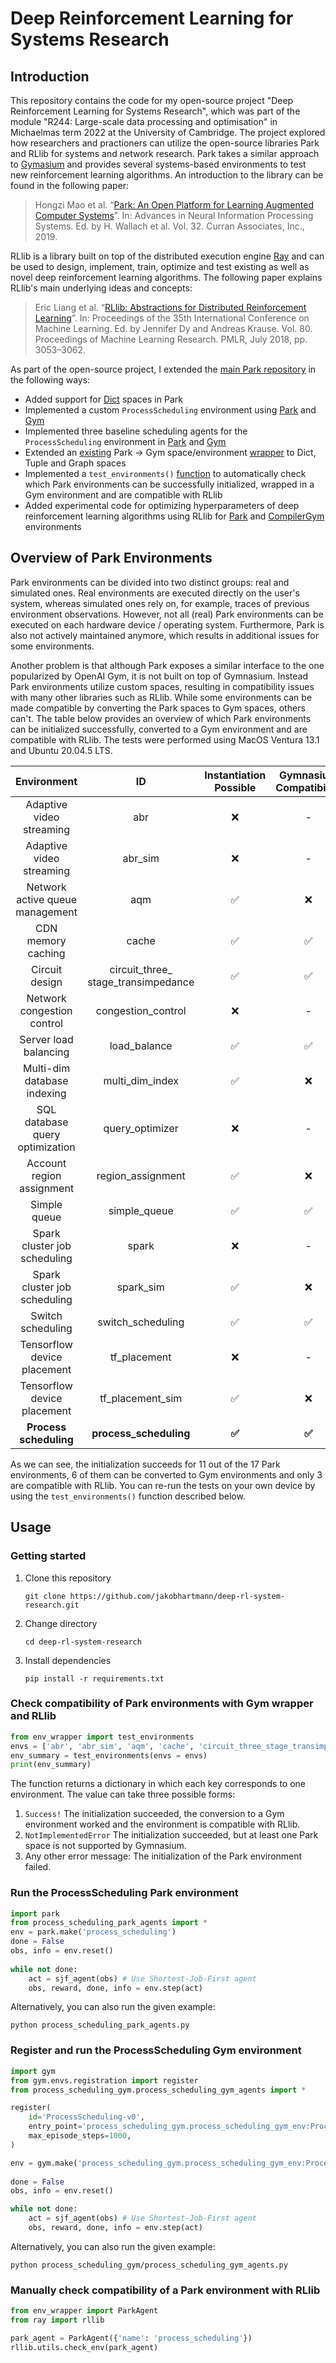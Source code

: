 # Deep Reinforcement Learning for Systems Research

## Introduction
This repository contains the code for my open-source project "Deep Reinforcement Learning for Systems Research", which was part of the module "R244: Large-scale data processing and optimisation" in Michaelmas term 2022 at the University of Cambridge. The project explored how researchers and practioners can utilize the open-source libraries Park and RLlib for systems and network research. Park takes a similar approach to [Gymasium](https://github.com/Farama-Foundation/Gymnasium) and provides several systems-based environments to test new reinforcement learning algorithms. An introduction to the library can be found in the following paper:

> Hongzi Mao et al. “[Park: An Open Platform for Learning Augmented Computer Systems](https://proceedings.neurips.cc/paper/2019/hash/f69e505b08403ad2298b9f262659929a-Abstract.html)”. In: Advances in Neural Information Processing Systems. Ed. by H. Wallach et al. Vol. 32. Curran Associates, Inc., 2019.

RLlib is a library built on top of the distributed execution engine [Ray](https://github.com/ray-project/ray) and can be used to design, implement, train, optimize and test existing as well as novel deep reinforcement learning algorithms. The following paper explains RLlib's main underlying ideas and concepts:

> Eric Liang et al. “[RLlib: Abstractions for Distributed Reinforcement Learning](https://proceedings.mlr.press/v80/liang18b.html)”. In: Proceedings of the 35th International Conference on Machine Learning. Ed. by Jennifer Dy and Andreas Krause. Vol. 80. Proceedings of Machine Learning Research. PMLR, July 2018, pp. 3053–3062.

As part of the open-source project, I extended the [main Park repository](https://github.com/park-project/park) in the following ways:
- Added support for [Dict](./park/spaces/dict.py) spaces in Park
- Implemented a custom `ProcessScheduling` environment using [Park](./park/envs/process_scheduling/process_scheduling_env.py) and [Gym](./process_scheduling_gym/process_scheduling_gym_env.py)
- Implemented three baseline scheduling agents for the `ProcessScheduling` environment in [Park](./process_scheduling_park_agents.py) and [Gym](./process_scheduling_gym/process_scheduling_gym_agents.py)
- Extended an [existing](https://github.com/park-project/park/blob/b533ba368881e5424fbe22280b8a86eb5a3e613c/algorithms/agent_wrapper.py) Park -> Gym space/environment [wrapper](./env_wrapper.py) to Dict, Tuple and Graph spaces
- Implemented a `test_environments()` [function](./env_wrapper.py) to automatically check which Park environments can be successfully initialized, wrapped in a Gym environment and are compatible with RLlib
- Added experimental code for optimizing hyperparameters of deep reinforcement learning algorithms using RLlib for [Park](./rllib_experiments/park.py) and [CompilerGym](./rllib_experiments/compiler_gym.py) environments



## Overview of Park Environments
Park environments can be divided into two distinct groups: real and simulated ones. Real environments are executed directly on the user's system, whereas simulated ones rely on, for example, traces of previous environment observations. However, not all (real) Park environments can be executed on each hardware device / operating system. Furthermore, Park is also not actively maintained anymore, which results in additional issues for some environments.

Another problem is that although Park exposes a similar interface to the one popularized by OpenAI Gym, it is not built on top of Gymnasium. Instead Park environments utilize custom spaces, resulting in compatibility issues with many other libraries such as RLlib. While some environments can be made compatible by converting the Park spaces to Gym spaces, others can't. The table below provides an overview of which Park environments can be initialized successfully, converted to a Gym environment and are compatible with RLlib. The tests were performed using MacOS Ventura 13.1 and Ubuntu 20.04.5 LTS.

|           Environment           |                  ID                 | Instantiation Possible | Gymnasium Compatibility | RLlib Compatibility |
|:-------------------------------:|:-----------------------------------:|:----------------------:|:-----------------------:|:-------------------:|
|     Adaptive video streaming    |                 abr                 |           :x:          |            -            |          -          |
|     Adaptive video streaming    |               abr_sim               |           :x:          |            -            |          -          |
| Network active queue management |                 aqm                 |   :white_check_mark:   |           :x:           |          -          |
|        CDN memory caching       |                cache                |   :white_check_mark:   |    :white_check_mark:   |         :x:         |
|          Circuit design         | circuit_three_ stage_transimpedance |   :white_check_mark:   |    :white_check_mark:   |         :x:         |
|    Network congestion control   |          congestion_control         |           :x:          |            -            |          -          |
|      Server load balancing      |             load_balance            |   :white_check_mark:   |    :white_check_mark:   |  :heavy_check_mark: |
|   Multi-dim database indexing   |           multi_dim_index           |   :white_check_mark:   |           :x:           |          -          |
| SQL database query optimization |           query_optimizer           |           :x:          |            -            |          -          |
|    Account region assignment    |          region_assignment          |   :white_check_mark:   |           :x:           |          -          |
|           Simple queue          |             simple_queue            |   :white_check_mark:   |    :white_check_mark:   |  :heavy_check_mark: |
|   Spark cluster job scheduling  |                spark                |           :x:          |            -            |          -          |
|   Spark cluster job scheduling  |              spark_sim              |   :white_check_mark:   |           :x:           |          -          |
|        Switch scheduling        |          switch_scheduling          |   :white_check_mark:   |    :white_check_mark:   |  :heavy_check_mark: |
|   Tensorflow device placement   |             tf_placement            |           :x:          |            -            |          -          |
|   Tensorflow device placement   |           tf_placement_sim          |   :white_check_mark:   |           :x:           |          -          |
|      **Process scheduling**     |        **process_scheduling**       | **:white_check_mark:** |  **:white_check_mark:** |       **:x:**       |

As we can see, the initialization succeeds for 11 out of the 17 Park environments, 6 of them can be converted to Gym environments and only 3 are compatible with RLlib. You can re-run the tests on your own device by using the `test_environments()` function described below.

## Usage
### Getting started
1. Clone this repository
   ```
   git clone https://github.com/jakobhartmann/deep-rl-system-research.git
   ```

2. Change directory
   ```
   cd deep-rl-system-research
   ```

3. Install dependencies
   ```
   pip install -r requirements.txt
   ```

### Check compatibility of Park environments with Gym wrapper and RLlib
```python
from env_wrapper import test_environments
envs = ['abr', 'abr_sim', 'aqm', 'cache', 'circuit_three_stage_transimpedance', 'congestion_control', 'load_balance', 'query_optimizer', 'multi_dim_index', 'region_assignment', 'simple_queue', 'spark', 'spark_sim', 'switch_scheduling', 'tf_placement', 'tf_placement_sim', 'process_scheduling']
env_summary = test_environments(envs = envs)
print(env_summary)
```
The function returns a dictionary in which each key corresponds to one environment. The value can take three possible forms:
1. `Success!` The initialization succeeded, the conversion to a Gym environment worked and the environment is compatible with RLlib.
2. `NotImplementedError` The initialization succeeded, but at least one Park space is not supported by Gymnasium.
3. Any other error message: The initialization of the Park environment failed.


### Run the ProcessScheduling Park environment
```python
import park
from process_scheduling_park_agents import *
env = park.make('process_scheduling')
done = False
obs, info = env.reset()
    
while not done:
    act = sjf_agent(obs) # Use Shortest-Job-First agent
    obs, reward, done, info = env.step(act)
```
Alternatively, you can also run the given example:
```
python process_scheduling_park_agents.py
```

### Register and run the ProcessScheduling Gym environment
```python
import gym
from gym.envs.registration import register
from process_scheduling_gym.process_scheduling_gym_agents import *

register(
    id='ProcessScheduling-v0',
    entry_point='process_scheduling_gym.process_scheduling_gym_env:ProcessSchedulingEnv',
    max_episode_steps=1000,
)

env = gym.make('process_scheduling_gym.process_scheduling_gym_env:ProcessScheduling-v0')
    
done = False
obs, info = env.reset()

while not done:
    act = sjf_agent(obs) # Use Shortest-Job-First agent
    obs, reward, done, info = env.step(act)
```
Alternatively, you can also run the given example:
```
python process_scheduling_gym/process_scheduling_gym_agents.py
```


### Manually check compatibility of a Park environment with RLlib
```python
from env_wrapper import ParkAgent
from ray import rllib

park_agent = ParkAgent({'name': 'process_scheduling'})
rllib.utils.check_env(park_agent)
```